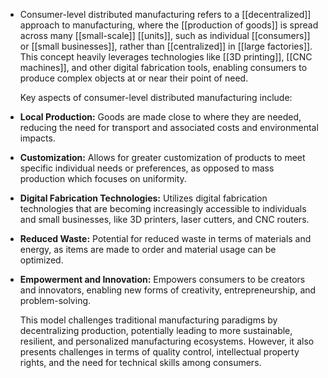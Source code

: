 - Consumer-level distributed manufacturing refers to a [[decentralized]] approach to manufacturing, where the [[production of goods]] is spread across many [[small-scale]] [[units]], such as individual [[consumers]] or [[small businesses]], rather than [[centralized]] in [[large factories]]. This concept heavily leverages technologies like [[3D printing]], [[CNC machines]], and other digital fabrication tools, enabling consumers to produce complex objects at or near their point of need.
  
  Key aspects of consumer-level distributed manufacturing include:
- **Local Production:** Goods are made close to where they are needed, reducing the need for transport and associated costs and environmental impacts.
- **Customization:** Allows for greater customization of products to meet specific individual needs or preferences, as opposed to mass production which focuses on uniformity.
- **Digital Fabrication Technologies:** Utilizes digital fabrication technologies that are becoming increasingly accessible to individuals and small businesses, like 3D printers, laser cutters, and CNC routers.
- **Reduced Waste:** Potential for reduced waste in terms of materials and energy, as items are made to order and material usage can be optimized.
- **Empowerment and Innovation:** Empowers consumers to be creators and innovators, enabling new forms of creativity, entrepreneurship, and problem-solving.
  
  This model challenges traditional manufacturing paradigms by decentralizing production, potentially leading to more sustainable, resilient, and personalized manufacturing ecosystems. However, it also presents challenges in terms of quality control, intellectual property rights, and the need for technical skills among consumers.